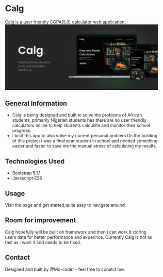 # Calg
Calg is a user friendly CGPA(5.0) calculator web application.
![Calg look](https://github.com/Md-coder/Calg/blob/main/image/Behancebehance.png)

## General Information
* Calg is being designed and built to solve the problems of African students,
primarily Nigerian students has there are no user friendly calculators online to 
help students calculate and monitor their school progress.
* I built this app to also solve my current personal problem.On the building of 
this project i was a final year student in school and needed something easier and faster 
to save me the manual stress of calculating my results.

## Technologies Used
* Bootstrap 5.1.1
* Javascript ES6

## Usage
Visit the page and get started,quite easy to navigate around

## Room for improvement
Calg hopefully will be built on framework and then i can work it storing users data for better 
performance and experince.
Currently Calg is not as fast as i want it and needs to be fixed.

## Contact
Designed and built by @Md-coder - feel free to conatct me.
